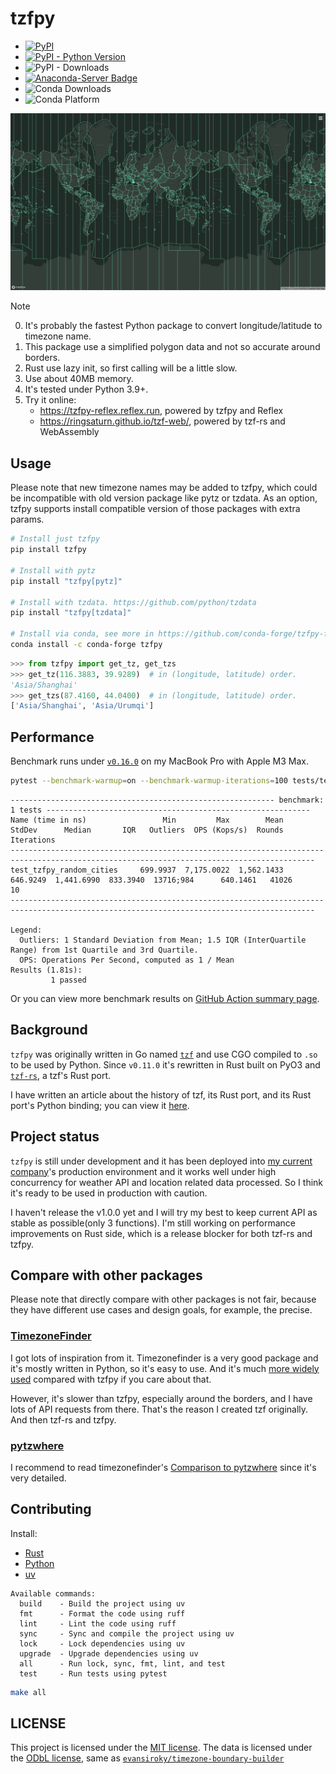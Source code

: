 # tzfpy

- [![PyPI](https://img.shields.io/pypi/v/tzfpy)](https://pypi.org/project/tzfpy/)
- [![PyPI - Python Version](https://img.shields.io/pypi/pyversions/tzfpy)](https://pypi.org/project/tzfpy/)
- ![PyPI - Downloads](https://img.shields.io/pypi/dd/tzfpy)
- [![Anaconda-Server Badge](https://anaconda.org/conda-forge/tzfpy/badges/version.svg)](https://anaconda.org/conda-forge/tzfpy)
- ![Conda Downloads](https://img.shields.io/conda/d/conda-forge/tzfpy)
- ![Conda Platform](https://img.shields.io/conda/p/conda-forge/tzfpy)

![](https://github.com/ringsaturn/tzf/blob/gh-pages/docs/tzf-social-media.png?raw=true)

> [!NOTE]
>
> 0. It's probably the fastest Python package to convert longitude/latitude to
>    timezone name.
> 1. This package use a simplified polygon data and not so accurate around
>    borders.
> 2. Rust use lazy init, so first calling will be a little slow.
> 3. Use about 40MB memory.
> 4. It's tested under Python 3.9+.
> 5. Try it online:
>     - <https://tzfpy-reflex.reflex.run>, powered by tzfpy and Reflex
>     - <https://ringsaturn.github.io/tzf-web/>, powered by tzf-rs and WebAssembly

## Usage

Please note that new timezone names may be added to tzfpy, which could be
incompatible with old version package like pytz or tzdata. As an option, tzfpy
supports install compatible version of those packages with extra params.

```bash
# Install just tzfpy
pip install tzfpy

# Install with pytz
pip install "tzfpy[pytz]"

# Install with tzdata. https://github.com/python/tzdata
pip install "tzfpy[tzdata]"

# Install via conda, see more in https://github.com/conda-forge/tzfpy-feedstock
conda install -c conda-forge tzfpy
```

```python
>>> from tzfpy import get_tz, get_tzs
>>> get_tz(116.3883, 39.9289)  # in (longitude, latitude) order.
'Asia/Shanghai'
>>> get_tzs(87.4160, 44.0400)  # in (longitude, latitude) order.
['Asia/Shanghai', 'Asia/Urumqi']
```

## Performance

Benchmark runs under
[`v0.16.0`](https://github.com/ringsaturn/tzfpy/releases/tag/v0.16.0) on my
MacBook Pro with Apple M3 Max.

```bash
pytest --benchmark-warmup=on --benchmark-warmup-iterations=100 tests/test_bench.py
```

```
----------------------------------------------------------- benchmark: 1 tests -----------------------------------------------------------
Name (time in ns)                 Min         Max        Mean    StdDev      Median       IQR   Outliers  OPS (Kops/s)  Rounds  Iterations
------------------------------------------------------------------------------------------------------------------------------------------
test_tzfpy_random_cities     699.9937  7,175.0022  1,562.1433  646.9249  1,441.6990  833.3940  13716;984      640.1461   41026          10
------------------------------------------------------------------------------------------------------------------------------------------

Legend:
  Outliers: 1 Standard Deviation from Mean; 1.5 IQR (InterQuartile Range) from 1st Quartile and 3rd Quartile.
  OPS: Operations Per Second, computed as 1 / Mean
Results (1.81s):
         1 passed
```

Or you can view more benchmark results on
[GitHub Action summary page](https://github.com/ringsaturn/tzfpy/actions/workflows/Test.yml).

## Background

`tzfpy` was originally written in Go named [`tzf`][tzf] and use CGO compiled to
`.so` to be used by Python. Since `v0.11.0` it's rewritten in Rust built on PyO3
and [`tzf-rs`][tzf-rs], a tzf's Rust port.

I have written an article about the history of tzf, its Rust port, and its Rust
port's Python binding; you can view it
[here](https://blog.ringsaturn.me/en/posts/2023-01-31-history-of-tzf/).

[tzf]: https://github.com/ringsaturn/tzf
[tzf-rs]: https://github.com/ringsaturn/tzf-rs

## Project status

`tzfpy` is still under development and it has been deployed into
[my current company](https://github.com/caiyunapp)'s production environment and
it works well under high concurrency for weather API and location related data
processed. So I think it's ready to be used in production with caution.

I haven't release the v1.0.0 yet and I will try my best to keep current API as
stable as possible(only 3 functions). I'm still working on performance
improvements on Rust side, which is a release blocker for both tzf-rs and tzfpy.

## Compare with other packages

Please note that directly compare with other packages is not fair, because they
have different use cases and design goals, for example, the precise.

### [TimezoneFinder](https://github.com/jannikmi/timezonefinder)

I got lots of inspiration from it. Timezonefinder is a very good package and
it's mostly written in Python, so it's easy to use. And it's much
[more widely used](https://github.com/jannikmi/timezonefinder/network/dependents)
compared with tzfpy if you care about that.

However, it's slower than tzfpy, especially around the borders, and I have lots
of API requests from there. That's the reason I created tzf originally. And then
tzf-rs and tzfpy.

### [pytzwhere](https://github.com/pegler/pytzwhere)

I recommend to read timezonefinder's
[Comparison to pytzwhere](https://timezonefinder.readthedocs.io/en/latest/3_about.html#comparison-to-pytzwhere)
since it's very detailed.

## Contributing

Install:

- [Rust](https://www.rust-lang.org/tools/install)
- [Python](https://www.python.org/downloads/)
- [uv](https://docs.astral.sh/uv/)

```console
Available commands:
  build    - Build the project using uv
  fmt      - Format the code using ruff
  lint     - Lint the code using ruff
  sync     - Sync and compile the project using uv
  lock     - Lock dependencies using uv
  upgrade  - Upgrade dependencies using uv
  all      - Run lock, sync, fmt, lint, and test
  test     - Run tests using pytest
```

```bash
make all
```

## LICENSE

This project is licensed under the [MIT license](./LICENSE). The data is
licensed under the
[ODbL license](https://github.com/ringsaturn/tzf-rel/blob/main/LICENSE), same as
[`evansiroky/timezone-boundary-builder`](https://github.com/evansiroky/timezone-boundary-builder)
